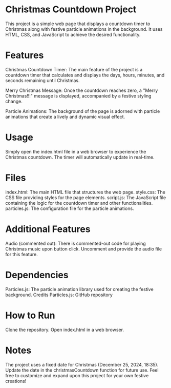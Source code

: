 # Christmas Countdown Project


This project is a simple web page that displays a countdown timer to Christmas along with festive particle animations in the background. It uses HTML, CSS, and JavaScript to achieve the desired functionality.

# Features
Christmas Countdown Timer: The main feature of the project is a countdown timer that calculates and displays the days, hours, minutes, and seconds remaining until Christmas.

Merry Christmas Message: Once the countdown reaches zero, a "Merry Christmas!!!" message is displayed, accompanied by a festive styling change.

Particle Animations: The background of the page is adorned with particle animations that create a lively and dynamic visual effect.

# Usage
Simply open the index.html file in a web browser to experience the Christmas countdown. The timer will automatically update in real-time.

# Files
index.html: The main HTML file that structures the web page.
style.css: The CSS file providing styles for the page elements.
script.js: The JavaScript file containing the logic for the countdown timer and other functionalities.
particles.js: The configuration file for the particle animations.

# Additional Features
Audio (commented out): There is commented-out code for playing Christmas music upon button click. Uncomment and provide the audio file for this feature.

# Dependencies
Particles.js: The particle animation library used for creating the festive background.
Credits
Particles.js: GitHub repository

# How to Run
Clone the repository.
Open index.html in a web browser.

# Notes
The project uses a fixed date for Christmas (December 25, 2024, 18:35). Update the date in the christmasCountdown function for future use.
Feel free to customize and expand upon this project for your own festive creations!
